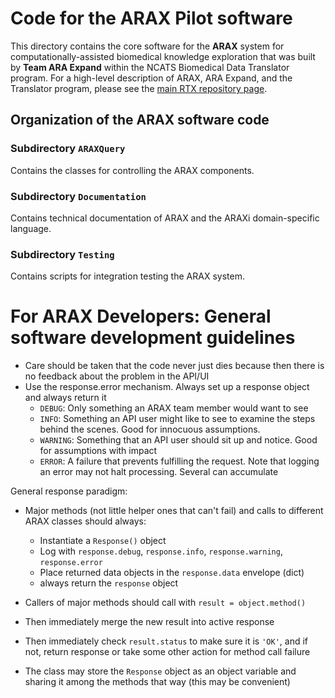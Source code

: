 # Code for the ARAX Pilot software 

This directory contains the core software for the **ARAX** system for
computationally-assisted biomedical knowledge exploration that was built by
**Team ARA Expand** within the NCATS Biomedical Data Translator program. For a
high-level description of ARAX, ARA Expand, and the Translator program, please
see the [main RTX repository page](../..).

## Organization of the ARAX software code

### Subdirectory `ARAXQuery`

Contains the classes for controlling the ARAX components.

### Subdirectory `Documentation`

Contains technical documentation of ARAX and the ARAXi domain-specific language.

### Subdirectory `Testing`

Contains scripts for integration testing the ARAX system.

# For ARAX Developers: General software development guidelines

- Care should be taken that the code never just dies because then there is no feedback about the problem in the API/UI
- Use the response.error mechanism. Always set up a response object and always return it
    - `DEBUG`: Only something an ARAX team member would want to see
    - `INFO`: Something an API user might like to see to examine the steps behind the scenes. Good for innocuous assumptions.
    - `WARNING`: Something that an API user should sit up and notice. Good for assumptions with impact
    - `ERROR`: A failure that prevents fulfilling the request. Note that logging an error may not halt processing. Several can accumulate

General response paradigm:
- Major methods (not little helper ones that can't fail) and calls to different ARAX classes should always:
	- Instantiate a `Response()` object
	- Log with `response.debug`, `response.info`, `response.warning`, `response.error`
	- Place returned data objects in the `response.data` envelope (dict)
	- always return the `response` object
- Callers of major methods should call with `result = object.method()`
- Then immediately merge the new result into active response
- Then immediately check `result.status` to make sure it is `'OK'`, and if not, return response or take some other action for method call failure

- The class may store the `Response` object as an object variable and sharing it among the methods that way (this may be convenient)

